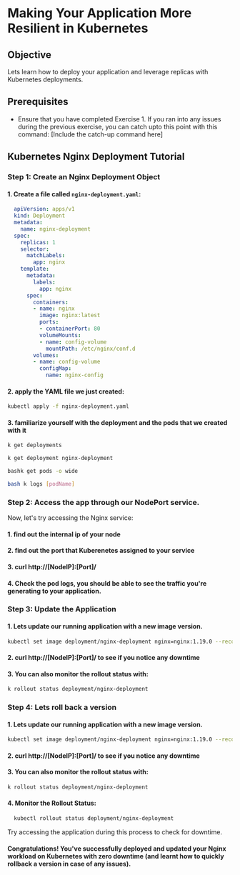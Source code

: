 # Making Your Application More Resilient in Kubernetes

## Objective
Lets learn how to deploy your application and leverage replicas with Kubernetes deployments.

## Prerequisites

- Ensure that you have completed Exercise 1. If you ran into any issues during the previous exercise, you can catch upto this point with this command:
[Include the catch-up command here]



## Kubernetes Nginx Deployment Tutorial


### Step 1: Create an Nginx Deployment Object


#### 1. **Create a file** called `nginx-deployment.yaml`:

 ```yaml
   apiVersion: apps/v1
   kind: Deployment
   metadata:
     name: nginx-deployment
   spec:
     replicas: 1
     selector:
       matchLabels:
         app: nginx
     template:
       metadata:
         labels:
           app: nginx
       spec:
         containers:
         - name: nginx
           image: nginx:latest
           ports:
           - containerPort: 80
           volumeMounts:
           - name: config-volume
             mountPath: /etc/nginx/conf.d
         volumes:
         - name: config-volume
           configMap:
             name: nginx-config
```
 #### 2. apply the YAML file we just created:

  ```bash
  kubectl apply -f nginx-deployment.yaml
  ```
  #### 3. familiarize yourself with the deployment and the pods that we created with it
  ```bash
  k get deployments
  ```
  ```bash 
  k get deployment nginx-deployment
  ```
  ```bash
  bashk get pods -o wide
  ```
  ```bash
  bash k logs [podName]
  ```

### Step 2: Access the app through our NodePort service.

Now, let's try accessing the Nginx service:

#### 1. find out the internal ip of your node
#### 2. find out the port that Kuberenetes assigned to your service
#### 3. curl http://[NodeIP]:[Port]/
#### 4. Check the pod logs, you should be able to see the traffic you're generating to your application.
    

### Step 3: Update the Application

#### 1. Lets update our running application with a new image version.

```bash
kubectl set image deployment/nginx-deployment nginx=nginx:1.19.0 --record
```

#### 2. curl http://[NodeIP]:[Port]/ to see if you notice any downtime
#### 3. You can also monitor the rollout status with:
```bash 
k rollout status deployment/nginx-deployment
```


### Step 4: Lets roll back a version

#### 1. Lets update our running application with a new image version.

```bash 
kubectl set image deployment/nginx-deployment nginx=nginx:1.19.0 --record
```

#### 2. curl http://[NodeIP]:[Port]/ to see if you notice any downtime
#### 3. You can also monitor the rollout status with:
```bash
k rollout status deployment/nginx-deployment
```
#### 4. Monitor the Rollout Status:

```bash
  kubectl rollout status deployment/nginx-deployment
```
  Try accessing the application during this process to check for downtime.


#### Congratulations! You've successfully deployed and updated your Nginx workload on Kubernetes with zero downtime (and learnt how to quickly rollback a version in case of any issues).

